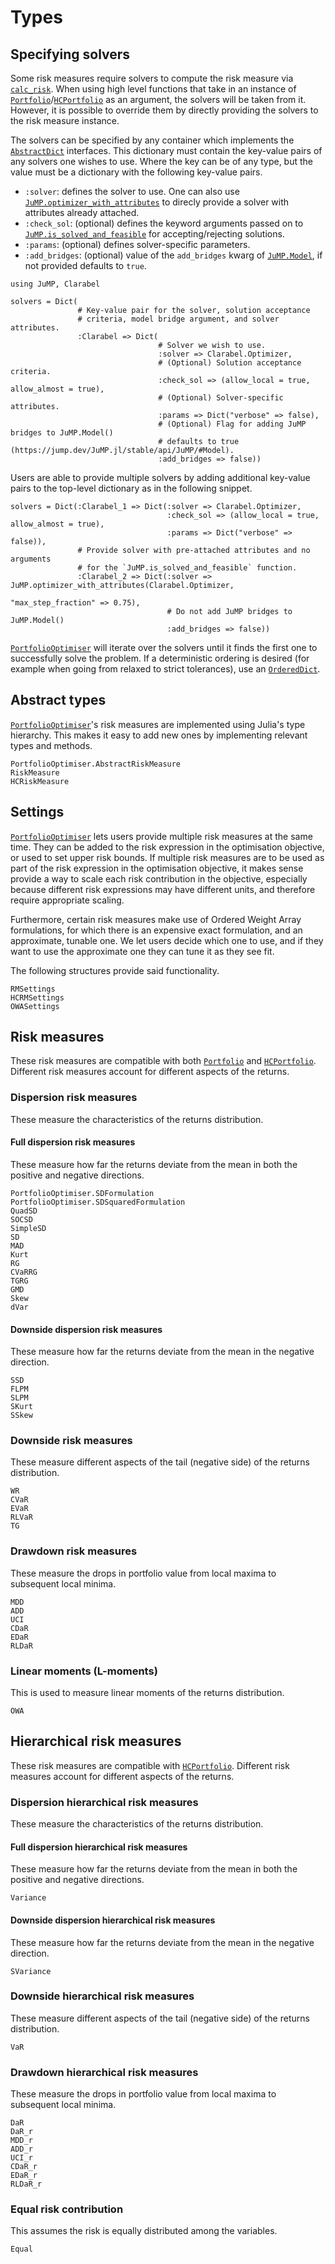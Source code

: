 # Types

## Specifying solvers

Some risk measures require solvers to compute the risk measure via [`calc_risk`](@ref). When using high level functions that take in an instance of [`Portfolio`](@ref)/[`HCPortfolio`](@ref) as an argument, the solvers will be taken from it. However, it is possible to override them by directly providing the solvers to the risk measure instance.

The solvers can be specified by any container which implements the [`AbstractDict`](https://docs.julialang.org/en/v1/base/collections/#Base.AbstractDict) interfaces. This dictionary must contain the key-value pairs of any solvers one wishes to use. Where the key can be of any type, but the value must be a dictionary with the following key-value pairs.

  - `:solver`: defines the solver to use. One can also use [`JuMP.optimizer_with_attributes`](https://jump.dev/JuMP.jl/stable/api/JuMP/#optimizer_with_attributes) to direcly provide a solver with attributes already attached.
  - `:check_sol`: (optional) defines the keyword arguments passed on to [`JuMP.is_solved_and_feasible`](https://jump.dev/JuMP.jl/stable/api/JuMP/#is_solved_and_feasible) for accepting/rejecting solutions.
  - `:params`: (optional) defines solver-specific parameters.
  - `:add_bridges`: (optional) value of the `add_bridges` kwarg of [`JuMP.Model`](https://jump.dev/JuMP.jl/stable/api/JuMP/#Model), if not provided defaults to `true`.

```@setup solvers_dict
using JuMP, Clarabel
```

```@example solvers_dict
solvers = Dict(
               # Key-value pair for the solver, solution acceptance 
               # criteria, model bridge argument, and solver attributes.
               :Clarabel => Dict(
                                 # Solver we wish to use.
                                 :solver => Clarabel.Optimizer,
                                 # (Optional) Solution acceptance criteria.
                                 :check_sol => (allow_local = true, allow_almost = true),
                                 # (Optional) Solver-specific attributes.
                                 :params => Dict("verbose" => false),
                                 # (Optional) Flag for adding JuMP bridges to JuMP.Model()
                                 # defaults to true (https://jump.dev/JuMP.jl/stable/api/JuMP/#Model).
                                 :add_bridges => false))
```

Users are able to provide multiple solvers by adding additional key-value pairs to the top-level dictionary as in the following snippet.

```@example solvers_dict
solvers = Dict(:Clarabel_1 => Dict(:solver => Clarabel.Optimizer,
                                   :check_sol => (allow_local = true, allow_almost = true),
                                   :params => Dict("verbose" => false)),
               # Provide solver with pre-attached attributes and no arguments 
               # for the `JuMP.is_solved_and_feasible` function.
               :Clarabel_2 => Dict(:solver => JuMP.optimizer_with_attributes(Clarabel.Optimizer,
                                                                             "max_step_fraction" => 0.75),
                                   # Do not add JuMP bridges to JuMP.Model()
                                   :add_bridges => false))
```

[`PortfolioOptimiser`](https://github.com/dcelisgarza/PortfolioOptimiser.jl) will iterate over the solvers until it finds the first one to successfully solve the problem. If a deterministic ordering is desired (for example when going from relaxed to strict tolerances), use an [`OrderedDict`](https://juliacollections.github.io/OrderedCollections.jl/dev/ordered_containers/#OrderedDicts).

## Abstract types

[`PortfolioOptimiser`](https://github.com/dcelisgarza/PortfolioOptimiser.jl/)'s risk measures are implemented using Julia's type hierarchy. This makes it easy to add new ones by implementing relevant types and methods.

```@docs
PortfolioOptimiser.AbstractRiskMeasure
RiskMeasure
HCRiskMeasure
```

## Settings

[`PortfolioOptimiser`](https://github.com/dcelisgarza/PortfolioOptimiser.jl/) lets users provide multiple risk measures at the same time. They can be added to the risk expression in the optimisation objective, or used to set upper risk bounds. If multiple risk measures are to be used as part of the risk expression in the optimisation objective, it makes sense provide a way to scale each risk contribution in the objective, especially because different risk expressions may have different units, and therefore require appropriate scaling.

Furthermore, certain risk measures make use of Ordered Weight Array formulations, for which there is an expensive exact formulation, and an approximate, tunable one. We let users decide which one to use, and if they want to use the approximate one they can tune it as they see fit.

The following structures provide said functionality.

```@docs
RMSettings
HCRMSettings
OWASettings
```

## Risk measures

These risk measures are compatible with both [`Portfolio`](@ref) and [`HCPortfolio`](@ref). Different risk measures account for different aspects of the returns.

### Dispersion risk measures

These measure the characteristics of the returns distribution.

#### Full dispersion risk measures

These measure how far the returns deviate from the mean in both the positive and negative directions.

```@docs
PortfolioOptimiser.SDFormulation
PortfolioOptimiser.SDSquaredFormulation
QuadSD
SOCSD
SimpleSD
SD
MAD
Kurt
RG
CVaRRG
TGRG
GMD
Skew
dVar
```

#### Downside dispersion risk measures

These measure how far the returns deviate from the mean in the negative direction.

```@docs
SSD
FLPM
SLPM
SKurt
SSkew
```

### Downside risk measures

These measure different aspects of the tail (negative side) of the returns distribution.

```@docs
WR
CVaR
EVaR
RLVaR
TG
```

### Drawdown risk measures

These measure the drops in portfolio value from local maxima to subsequent local minima.

```@docs
MDD
ADD
UCI
CDaR
EDaR
RLDaR
```

### Linear moments (L-moments)

This is used to measure linear moments of the returns distribution.

```@docs
OWA
```

## Hierarchical risk measures

These risk measures are compatible with [`HCPortfolio`](@ref). Different risk measures account for different aspects of the returns.

### Dispersion hierarchical risk measures

These measure the characteristics of the returns distribution.

#### Full dispersion hierarchical risk measures

These measure how far the returns deviate from the mean in both the positive and negative directions.

```@docs
Variance
```

#### Downside dispersion hierarchical risk measures

These measure how far the returns deviate from the mean in the negative direction.

```@docs
SVariance
```

### Downside hierarchical risk measures

These measure different aspects of the tail (negative side) of the returns distribution.

```@docs
VaR
```

### Drawdown hierarchical risk measures

These measure the drops in portfolio value from local maxima to subsequent local minima.

```@docs
DaR
DaR_r
MDD_r
ADD_r
UCI_r
CDaR_r
EDaR_r
RLDaR_r
```

### Equal risk contribution

This assumes the risk is equally distributed among the variables.

```@docs
Equal
```
